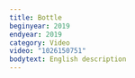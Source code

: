 ```yaml
---
title: Bottle
beginyear: 2019
endyear: 2019
category: Video
video: "1026150751"
bodytext: English description
---
```


